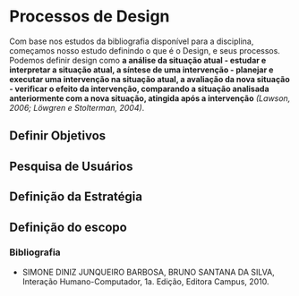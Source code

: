 # Processos de Design

Com base nos estudos da bibliografia disponível para a disciplina, começamos nosso estudo definindo o que é o Design, e seus processos. Podemos definir design como **a análise da situação atual - estudar e interpretar a situação atual, a síntese de uma intervenção - planejar e executar uma intervenção na situação atual, a avaliação da nova situação - verificar o efeito da intervenção, comparando a situação analisada anteriormente com a nova situação, atingida após a intervenção** _(Lawson, 2006; Löwgren e Stolterman, 2004)_.

## Definir Objetivos

## Pesquisa de Usuários

## Definição da Estratégia

## Definição do escopo

### Bibliografia

- SIMONE DINIZ JUNQUEIRO BARBOSA, BRUNO SANTANA DA SILVA, Interação Humano-Computador, 1a. Edição, Editora Campus, 2010.
